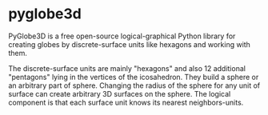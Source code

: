 # pyglobe3d
PyGlobe3D is a free open-source logical-graphical Python library for creating globes by discrete-surface units like hexagons and working with them. 

The discrete-surface units are mainly "hexagons" and also 12 additional "pentagons" lying in the vertices of the icosahedron. They build a sphere or an arbitrary part of sphere. Changing the radius of the sphere for any unit of surface can create arbitrary 3D surfaces on the sphere. The logical component is that each surface unit knows its nearest neighbors-units.
